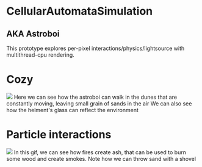 # CellularAutomataSimulation 
## AKA Astroboi

This prototype explores per-pixel interactions/physics/lightsource with multithread-cpu rendering.

# Cozy
![](gifs/astro1.gif)
Here we can see how the astroboi can walk in the dunes that are constantly moving, leaving small grain of sands in the air
We can also see how the helment's glass can reflect the environment


# Particle interactions
![](gifs/astro2.gif)
In this gif, we can see how fires create ash, that can be used to burn some wood and create smokes.
Note how we can throw sand with a shovel
